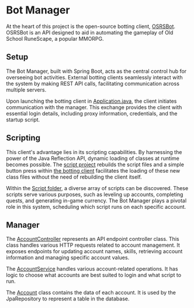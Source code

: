 # Bot Manager

At the heart of this project is the open-source botting client, [OSRSBot](https://github.com/OSRSB/OsrsBot). OSRSBot is an API designed to aid in automating the gameplay of Old School RuneScape, a popular MMORPG.



## Setup

The Bot Manager, built with Spring Boot, acts as the central control hub for overseeing bot activities. External botting clients seamlessly interact with the system by making REST API calls, facilitating communication across multiple servers.


Upon launching the botting client in [Application.java](./OSRSBot/src/main/java/net/runelite/client/), the client initiates communication with the manager. This exchange provides the client with essential login details, including proxy information, credentials, and the startup script.



## Scripting


This client's advantage lies in its scripting capabilities. By harnessing the power of the Java Reflection API, dynamic loading of classes at runtime becomes possible. The [script project](./script-template/) rebuilds the script files and a simple button press within [the botting client](./OSRSBot/) facilitates the loading of these new class files without the need of rebuilding the client itself.  

Within the [Script folder](./script-template/src/main/java/), a diverse array of scripts can be discovered. These scripts serve various purposes, such as leveling up accounts, completing quests, and generating in-game currency. The Bot Manager plays a pivotal role in this system, scheduling which script runs on each specific account.


## Manager


The [AccountController](./botmanager/src/main/java/botmanager/api/AccountController.java) represents an API endpoint controller class. This class handles various HTTP requests related to account management. It exposes endpoints for updating account names, skills, retrieving account information and managing specific account values.


The [AccountService](./botmanager/src/main/java/botmanager/application/AccountService.java) handles various account-related operations. It has logic to choose what accounts are best suited to login and what script to run.


The [Account](./botmanager/src/main/java/botmanager/domain/Account.java) class contains the data of each account. It is used by the JpaRepository to represent a table in the database.



